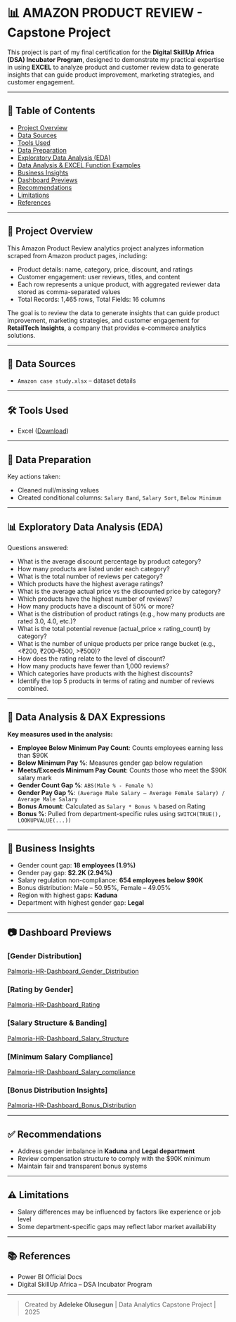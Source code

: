 # 📊 AMAZON PRODUCT REVIEW - Capstone Project

This project is part of my final certification for the **Digital SkillUp Africa (DSA) Incubator Program**, designed to demonstrate my practical expertise in using **EXCEL** to analyze product and customer review data to generate insights that can guide product improvement, marketing strategies, and customer engagement.

---

## 📑 Table of Contents
- [Project Overview](#project-overview)
- [Data Sources](#data-sources)
- [Tools Used](#tools-used)
- [Data Preparation](#data-preparation)
- [Exploratory Data Analysis (EDA)](#exploratory-data-analysis-eda)
- [Data Analysis & EXCEL Function Examples](#data-analysis--excel-function-examples)
- [Business Insights](#business-insights)
- [Dashboard Previews](#dashboard-previews)
- [Recommendations](#recommendations)
- [Limitations](#limitations)
- [References](#references)

---

## 📌 Project Overview

This Amazon Product Review analytics project analyzes information scraped from Amazon product pages, including:
- Product details: name, category, price, discount, and ratings
- Customer engagement: user reviews, titles, and content
- Each row represents a unique product, with aggregated reviewer data stored as comma-separated values
- Total Records: 1,465 rows, Total Fields: 16 columns

The goal is to review the data to generate insights that can guide product improvement, marketing strategies, and customer engagement for **RetailTech Insights**, a company that provides e-commerce analytics solutions.

---

## 📂 Data Sources

- `Amazon case study.xlsx` – dataset details  

---

## 🛠 Tools Used

- Excel ([Download](https://apps.microsoft.com/detail/9N4JH8NGJR9B?hl=en-us&gl=NG&ocid=pdpshare))

---

## 🧹 Data Preparation

Key actions taken:
- Cleaned null/missing values
- Created conditional columns: `Salary Band`, `Salary Sort`, `Below Minimum`

---

## 📊 Exploratory Data Analysis (EDA)

Questions answered:
- What is the average discount percentage by product category?
- How many products are listed under each category?
- What is the total number of reviews per category?
- Which products have the highest average ratings?
- What is the average actual price vs the discounted price by category?
- Which products have the highest number of reviews?
- How many products have a discount of 50% or more?
- What is the distribution of product ratings (e.g., how many products are rated 3.0, 4.0, etc.)?
- What is the total potential revenue (actual_price × rating_count) by category?
- What is the number of unique products per price range bucket (e.g., <₹200, ₹200–₹500, >₹500)?
- How does the rating relate to the level of discount?
- How many products have fewer than 1,000 reviews?
- Which categories have products with the highest discounts?
- Identify the top 5 products in terms of rating and number of reviews combined.

---

## 🧮 Data Analysis & DAX Expressions

**Key measures used in the analysis:**

- **Employee Below Minimum Pay Count**: Counts employees earning less than $90K  
- **Below Minimum Pay %**: Measures gender gap below regulation  
- **Meets/Exceeds Minimum Pay Count**: Counts those who meet the $90K salary mark  
- **Gender Count Gap %**: `ABS(Male % - Female %)`  
- **Gender Pay Gap %**: `(Average Male Salary – Average Female Salary) / Average Male Salary`  
- **Bonus Amount**: Calculated as `Salary * Bonus %` based on Rating  
- **Bonus %**: Pulled from department-specific rules using `SWITCH(TRUE(), LOOKUPVALUE(...))`

---

## 🧠 Business Insights

- Gender count gap: **18 employees (1.9%)**
- Gender pay gap: **$2.2K (2.94%)**
- Salary regulation non-compliance: **654 employees below $90K**
- Bonus distribution: Male – 50.95%, Female – 49.05%
- Region with highest gaps: **Kaduna**
- Department with highest gender gap: **Legal**

---

## 📷 Dashboard Previews

### [Gender Distribution]
[Palmoria-HR-Dashboard_Gender_Distribution](https://github.com/user-attachments/assets/fa195441-27d5-4fa3-af60-cab4a942ce34)

### [Rating by Gender]
[Palmoria-HR-Dashboard_Rating](https://github.com/user-attachments/assets/564287b4-e956-4906-8130-b8e52cf912ae)

### [Salary Structure & Banding]
[Palmoria-HR-Dashboard_Salary_Structure](https://github.com/user-attachments/assets/3f54febd-c2dc-4979-9f7d-bcce5b3df135)

### [Minimum Salary Compliance]
[Palmoria-HR-Dashboard_Salary_compliance](https://github.com/user-attachments/assets/a4f6c453-edb3-4e57-b038-c17df74149c5)

### [Bonus Distribution Insights]
[Palmoria-HR-Dashboard_Bonus_Distribution](https://github.com/user-attachments/assets/1a5de18a-f8b9-4d44-8fbb-006f348f29d4)

---

## ✅ Recommendations

- Address gender imbalance in **Kaduna** and **Legal department**
- Review compensation structure to comply with the $90K minimum
- Maintain fair and transparent bonus systems

---

## ⚠️ Limitations

- Salary differences may be influenced by factors like experience or job level
- Some department-specific gaps may reflect labor market availability

---

## 📚 References

- Power BI Official Docs  
- Digital SkillUp Africa – DSA Incubator Program

---

> Created by **Adeleke Olusegun** | Data Analytics Capstone Project | 2025
